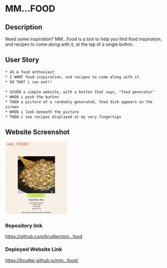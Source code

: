 # MM...FOOD 

## Description
Need some inspiration? MM...Food is a tool to help you find food inspiration, and recipes to come along with it, at the tap of a single button. 

## User Story
```
* AS A food enthusiast
* I WANT food inspiration, and recipes to come along with it
* SO THAT i can eat!!

* GIVEN a simple website, with a button that says, "food generator"
* WHEN i push the button
* THEN a picture of a randomly generated, food dish appears on the screen
* WHEN i look beneath the picture
* THEN i see recipes displayed at my very fingertips

```
## Website Screenshot
<img src="assets/images/ss-project.png" width="200">

### Repository link
https://github.com/brudter/mm...food
### Deployed Website Link
https://brudter.github.io/mm...food/

